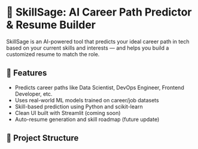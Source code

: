 # 🔮 SkillSage: AI Career Path Predictor & Resume Builder

SkillSage is an AI-powered tool that predicts your ideal career path in tech based on your current skills and interests — and helps you build a customized resume to match the role.

## 🚀 Features
- Predicts career paths like Data Scientist, DevOps Engineer, Frontend Developer, etc.
- Uses real-world ML models trained on career/job datasets
- Skill-based prediction using Python and scikit-learn
- Clean UI built with Streamlit (coming soon)
- Auto-resume generation and skill roadmap (future update)

## 📁 Project Structure

